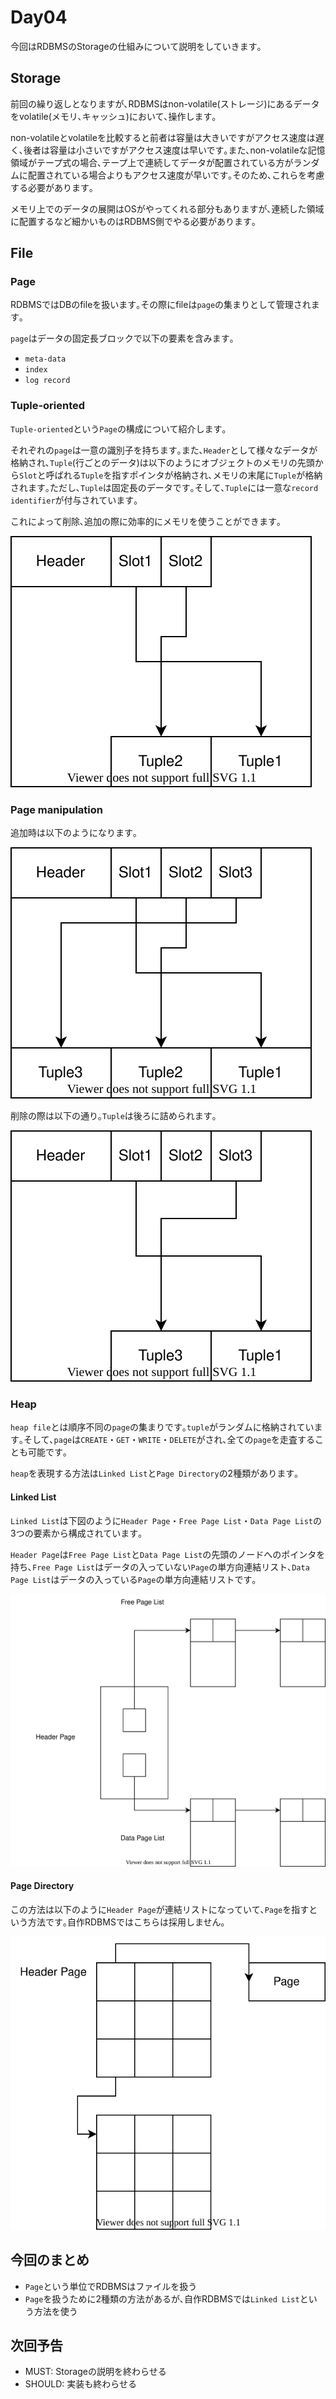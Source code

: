 # Day04

今回はRDBMSのStorageの仕組みについて説明をしていきます｡

## Storage

前回の繰り返しとなりますが､RDBMSはnon-volatile(ストレージ)にあるデータをvolatile(メモリ､キャッシュ)において､操作します｡

non-volatileとvolatileを比較すると前者は容量は大きいですがアクセス速度は遅く､後者は容量は小さいですがアクセス速度は早いです｡また､non-volatileな記憶領域がテープ式の場合､テープ上で連続してデータが配置されている方がランダムに配置されている場合よりもアクセス速度が早いです｡そのため､これらを考慮する必要があります｡

メモリ上でのデータの展開はOSがやってくれる部分もありますが､連続した領域に配置するなど細かいものはRDBMS側でやる必要があります｡

## File

### Page

RDBMSではDBのfileを扱います｡その際にfileは`page`の集まりとして管理されます｡

`page`はデータの固定長ブロックで以下の要素を含みます｡

- `meta-data`
- `index`
- `log record`

### Tuple-oriented

`Tuple-oriented`という`Page`の構成について紹介します｡

それぞれの`page`は一意の識別子を持ちます｡また､`Header`として様々なデータが格納され､`Tuple`(行ごとのデータ)は以下のようにオブジェクトのメモリの先頭から`Slot`と呼ばれる`Tuple`を指すポインタが格納され､メモリの末尾に`Tuple`が格納されます｡ただし､`Tuple`は固定長のデータです｡そして､`Tuple`には一意な`record identifier`が付与されています｡

これによって削除､追加の際に効率的にメモリを使うことができます｡

![](./images/page_layout1.svg)

### Page manipulation

追加時は以下のようになります｡

![](./images/page_layout2.svg)

削除の際は以下の通り｡`Tuple`は後ろに詰められます｡

![](./images/page_layout3.svg)

### Heap

`heap file`とは順序不同の`page`の集まりです｡`tuple`がランダムに格納されています｡そして､`page`は`CREATE`・`GET`・`WRITE`・`DELETE`がされ､全ての`page`を走査することも可能です｡

`heap`を表現する方法は`Linked List`と`Page Directory`の2種類があります｡

#### Linked List

`Linked List`は下図のように`Header Page`・`Free Page List`・`Data Page List`の3つの要素から構成されています｡

`Header Page`は`Free Page List`と`Data Page List`の先頭のノードへのポインタを持ち､`Free Page List`はデータの入っていない`Page`の単方向連結リスト､`Data Page List`はデータの入っている`Page`の単方向連結リストです｡

![](./images/linked_list.svg)

#### Page Directory

この方法は以下のように`Header Page`が連結リストになっていて､`Page`を指すという方法です｡自作RDBMSではこちらは採用しません｡

![](./images/page_directory.svg)

## 今回のまとめ

- `Page`という単位でRDBMSはファイルを扱う
- `Page`を扱うために2種類の方法があるが､自作RDBMSでは`Linked List`という方法を使う

## 次回予告

- MUST: Storageの説明を終わらせる
- SHOULD: 実装も終わらせる

